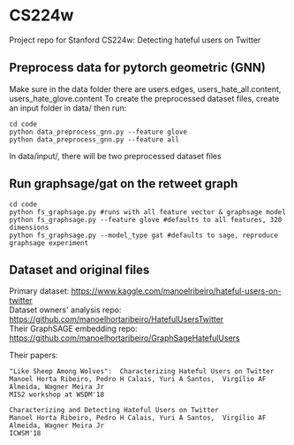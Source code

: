 # CS224w
Project repo for Stanford CS224w: Detecting hateful users on Twitter  

## Preprocess data for pytorch geometric (GNN)
Make sure in the data folder there are users.edges, users_hate_all.content, users_hate_glove.content
To create the preprocessed dataset files, create an input folder in data/ then run:
```
cd code
python data_preprocess_gnn.py --feature glove
python data_preprocess_gnn.py --feature all
```
In data/input/, there will be two preprocessed dataset files

## Run graphsage/gat on the retweet graph
```
cd code
python fs_graphsage.py #runs with all feature vector & graphsage model
python fs_graphsage.py --feature glove #defaults to all features, 320 dimensions
python fs_graphsage.py --model_type gat #defaults to sage, reproduce graphsage experiment
```

## Dataset and original files
Primary dataset: https://www.kaggle.com/manoelribeiro/hateful-users-on-twitter  
Dataset owners' analysis repo: https://github.com/manoelhortaribeiro/HatefulUsersTwitter  
Their GraphSAGE embedding repo: https://github.com/manoelhortaribeiro/GraphSageHatefulUsers  

Their papers:

    "Like Sheep Among Wolves":  Characterizing Hateful Users on Twitter
    Manoel Horta Ribeiro, Pedro H Calais, Yuri A Santos,  Virgílio AF Almeida, Wagner Meira Jr
    MIS2 workshop at WSDM'18
    
    Characterizing and Detecting Hateful Users on Twitter
    Manoel Horta Ribeiro, Pedro H Calais, Yuri A Santos,  Virgílio AF Almeida, Wagner Meira Jr
    ICWSM'18
